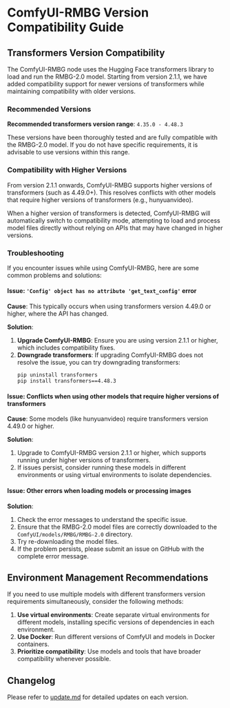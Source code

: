 # ComfyUI-RMBG Version Compatibility Guide

## Transformers Version Compatibility

The ComfyUI-RMBG node uses the Hugging Face transformers library to load and run the RMBG-2.0 model. Starting from version 2.1.1, we have added compatibility support for newer versions of transformers while maintaining compatibility with older versions.

### Recommended Versions

**Recommended transformers version range**: `4.35.0 - 4.48.3`

These versions have been thoroughly tested and are fully compatible with the RMBG-2.0 model. If you do not have specific requirements, it is advisable to use versions within this range.

### Compatibility with Higher Versions

From version 2.1.1 onwards, ComfyUI-RMBG supports higher versions of transformers (such as 4.49.0+). This resolves conflicts with other models that require higher versions of transformers (e.g., hunyuanvideo).

When a higher version of transformers is detected, ComfyUI-RMBG will automatically switch to compatibility mode, attempting to load and process model files directly without relying on APIs that may have changed in higher versions.

### Troubleshooting

If you encounter issues while using ComfyUI-RMBG, here are some common problems and solutions:

#### Issue: `'Config' object has no attribute 'get_text_config'` error

**Cause**: This typically occurs when using transformers version 4.49.0 or higher, where the API has changed.

**Solution**:
1. **Upgrade ComfyUI-RMBG**: Ensure you are using version 2.1.1 or higher, which includes compatibility fixes.
2. **Downgrade transformers**: If upgrading ComfyUI-RMBG does not resolve the issue, you can try downgrading transformers:
   ```
   pip uninstall transformers
   pip install transformers==4.48.3
   ```

#### Issue: Conflicts when using other models that require higher versions of transformers

**Cause**: Some models (like hunyuanvideo) require transformers version 4.49.0 or higher.

**Solution**:
1. Upgrade to ComfyUI-RMBG version 2.1.1 or higher, which supports running under higher versions of transformers.
2. If issues persist, consider running these models in different environments or using virtual environments to isolate dependencies.

#### Issue: Other errors when loading models or processing images

**Solution**:
1. Check the error messages to understand the specific issue.
2. Ensure that the RMBG-2.0 model files are correctly downloaded to the `ComfyUI/models/RMBG/RMBG-2.0` directory.
3. Try re-downloading the model files.
4. If the problem persists, please submit an issue on GitHub with the complete error message.

## Environment Management Recommendations

If you need to use multiple models with different transformers version requirements simultaneously, consider the following methods:

1. **Use virtual environments**: Create separate virtual environments for different models, installing specific versions of dependencies in each environment.
2. **Use Docker**: Run different versions of ComfyUI and models in Docker containers.
3. **Prioritize compatibility**: Use models and tools that have broader compatibility whenever possible.

## Changelog

Please refer to [update.md](https://github.com/1038lab/ComfyUI-RMBG/blob/main/update.md) for detailed updates on each version.